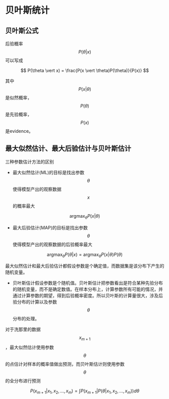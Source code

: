 # 贝叶斯统计

## 贝叶斯公式

后验概率$$P(\theta \vert x)$$可以写成

$$ 
P(\theta \vert x) = \frac{P(x \vert \theta)P(\theta)}{P(x)}
$$

其中 $$P(x \vert \theta)$$是似然概率，$$P(\theta)$$是先验概率，$$P(x)$$是evidence。


## 最大似然估计、最大后验估计与贝叶斯估计

三种参数估计方法的区别
- 最大似然估计(ML)的目标是找出参数$$\theta$$使得模型产出的观察数据$$x$$的概率最大

$$
\mathop{\arg\max}_{\theta} P(x \vert \theta )
$$

- 最大后验估计(MAP)的目标是找出参数$$\theta$$使得模型产出的观察数据的后验概率最大

$$
\mathop{\arg\max}_{\theta} P(\theta \vert x)  = \mathop{\arg\max}_{\theta} P(x \vert \theta) P(\theta) 
$$

最大似然估计和最大后验估计都假设参数是个确定值，而数据集是该分布下产生的随机变量。
- 贝叶斯估计假设参数是个随机值。贝叶斯估计把参数看出是符合某种先验分布的随机变量，而不是确定数值。在样本分布上，计算参数所有可能的情况，并通过计算参数的期望，得到后验概率密度。所以贝叶斯的计算量很大，涉及后验分布的计算以及参数$$\theta$$分布的处理。

对于洗那里的数据$$x_{m+1}$$，最大似然估计使用参数$$\theta$$的点估计对样本的概率值做出预测，而贝叶斯估计则使用参数$$\theta$$的全分布进行预测

$$
P(x_{m+1} \vert x_1, x_2, ...,x_m) = \int P(x_{m+1} \vert P(\theta \vert x_1, x_2, ..., x_m)) d \theta
$$

